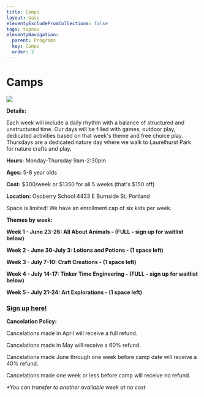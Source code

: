 ```yaml
---
title: Camps
layout: base
eleventyExcludeFromCollections: false
tags: topnav
eleventyNavigation:
  parent: Programs
  key: Camps
  order: 2
---
```

# Camps[](https://forms.gle/xDs5WH5QiydoBrDaA)[](https://forms.gle/VVFZPs4S5x8KHENe8)

![](/assets/uploads/copy-of-tinker-time-workshop.png)

**Details:** 

Each week will include a daily rhythm with a balance of structured and unstructured time. Our days will be filled with games, outdoor play, dedicated activities based on that week's theme and free choice play. Thursdays are a dedicated nature day where we walk to Laurelhurst Park for nature crafts and play. 

**Hours:** Monday-Thursday 9am-2:30pm 

**Ages:** 5-8 year olds

**Cost:** $300/week or $1350 for all 5 weeks (that's $150 off) 

**Location:** Osoberry School 4433 E Burnside St. Portland

Space is limited! We have an enrollment cap of six kids per week. 

**Themes by week:**

**Week 1 - June 23-26: All About Animals - (FULL - sign up for waitlist below)**

**Week 2 - June 30-July 3: Lotions and Potions - (1 space left)**

**Week 3 - July 7-10: Craft Creations - (1 space left)**

**Week 4 - July 14-17: Tinker Time Engineering - (FULL - sign up for waitlist below)**

**Week 5 - July 21-24: Art Explorations - (1 space left)**

### **[Sign up here!](https://docs.google.com/forms/d/e/1FAIpQLSenuED3Xbemot-PVDu4E9BYOXK_1cyOVDRo5RaoGaofytMbtQ/viewform)**

**Cancelation Policy:** 

Cancelations made in April will receive a full refund.

Cancelations made in May will receive a 60% refund.

Cancelations made June through one week before camp date will receive a 40% refund.

Cancelations made one week or less before camp will receive no refund. 

*\*You can transfer to another available week at no cost*
